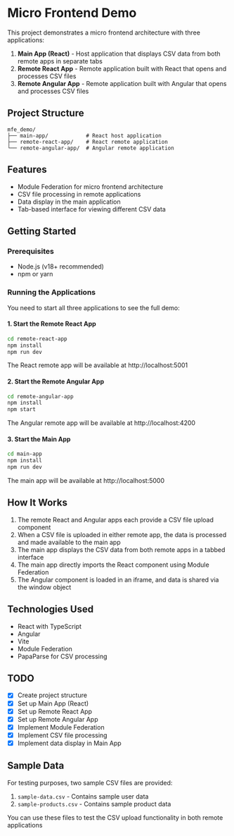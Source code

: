 # Micro Frontend Demo

This project demonstrates a micro frontend architecture with three applications:

1. **Main App (React)** - Host application that displays CSV data from both remote apps in separate tabs
2. **Remote React App** - Remote application built with React that opens and processes CSV files
3. **Remote Angular App** - Remote application built with Angular that opens and processes CSV files

## Project Structure

```
mfe_demo/
├── main-app/            # React host application
├── remote-react-app/    # React remote application
└── remote-angular-app/  # Angular remote application
```

## Features

- Module Federation for micro frontend architecture
- CSV file processing in remote applications
- Data display in the main application
- Tab-based interface for viewing different CSV data

## Getting Started

### Prerequisites

- Node.js (v18+ recommended)
- npm or yarn

### Running the Applications

You need to start all three applications to see the full demo:

#### 1. Start the Remote React App

```bash
cd remote-react-app
npm install
npm run dev
```

The React remote app will be available at http://localhost:5001

#### 2. Start the Remote Angular App

```bash
cd remote-angular-app
npm install
npm start
```

The Angular remote app will be available at http://localhost:4200

#### 3. Start the Main App

```bash
cd main-app
npm install
npm run dev
```

The main app will be available at http://localhost:5000

## How It Works

1. The remote React and Angular apps each provide a CSV file upload component
2. When a CSV file is uploaded in either remote app, the data is processed and made available to the main app
3. The main app displays the CSV data from both remote apps in a tabbed interface
4. The main app directly imports the React component using Module Federation
5. The Angular component is loaded in an iframe, and data is shared via the window object

## Technologies Used

- React with TypeScript
- Angular
- Vite
- Module Federation
- PapaParse for CSV processing

## TODO

- [x] Create project structure
- [x] Set up Main App (React)
- [x] Set up Remote React App
- [x] Set up Remote Angular App
- [x] Implement Module Federation
- [x] Implement CSV file processing
- [x] Implement data display in Main App

## Sample Data

For testing purposes, two sample CSV files are provided:

1. `sample-data.csv` - Contains sample user data
2. `sample-products.csv` - Contains sample product data

You can use these files to test the CSV upload functionality in both remote applications 